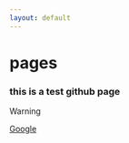 ```yaml
---
layout: default
---
```


# pages

### this is a test github page

> [!WARNING]
> [Google](https://www.google.com)











